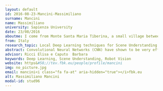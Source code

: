 ```yaml
---
layout: default 
id: 2016-08-23-Mancini-Massimiliano
surname: Mancini
name: Massimiliano
university: Sapienza University
date: 23/08/2016
aboutme: I come from Monte Santa Maria Tiberina, a small village between Umbria and Tuscany. I received my Bachelor degree in Computer and Electronic Engineering from University of Perugia in 2014, continuing my studies at University of Rome "La Sapienza", where I received my Master degree in Artificial Intelligence and Robotics in 2016.
from: Italy
research_topic: Local Deep Learning techniques for Scene Understanding
abstract: Convolutional Neural Networks (CNN) have shown to be very effective for addressing many computer vision tasks being the current state-of-the-art in object and scene recognition and semantic segmentation. In addition, their layers are able to create abstract images representation very effective as features, beating standard handcrafted approaches. However, there is still evidence that CNNs are not strong enough to tackle local variations and their training algorithms are not able to generalize enough to correctly address problems such as domain shift. My PhD goal is to exploit the CNNs power, together with the combination of local features, to clearly leverage the information coming from each part of the image, addressing tasks such as Scene Recognition and Understanding. The main idea is that not focusing on a single image representation helps building classifiers with enhanced generalization capabilities and increased power.
advisor: Ricci Elisa e Caputo  Barbara
keywords: Deep Learning, Scene Understanding, Robot Vision
website: https&#58;//tev.fbk.eu/people/profile/mancini
img: no_picture.jpg
email: mancini<i class="fa fa-at" aria-hidden="true"></i>fbk.eu
alt: Massimiliano Mancini
modal-id: stud96
---
```

